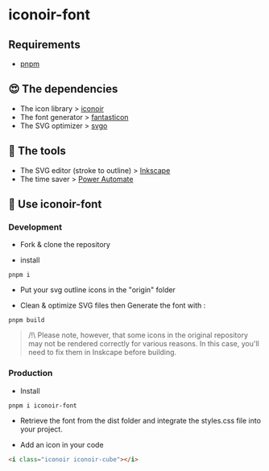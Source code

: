 # iconoir-font

## Requirements

- [pnpm](https://pnpm.io/)

## 😍 The dependencies

- The icon library > [iconoir](https://github.com/iconoir-icons/iconoir)
- The font generator > [fantasticon](https://github.com/tancredi/fantasticon)
- The SVG optimizer > [svgo](https://github.com/svg/svgo)

## 🥰 The tools

- The SVG editor (stroke to outline) > [Inkscape](https://inkscape.org/fr/)
- The time saver > [Power Automate](https://powerautomate.microsoft.com)

## 🤩 Use iconoir-font

### Development

- Fork & clone the repository

- install

```
pnpm i
```

- Put your svg outline icons in the "origin" folder

- Clean & optimize SVG files then Generate the font with :

```
pnpm build
```

> /!\ Please note, however, that some icons in the original repository may not be rendered correctly for various reasons. In this case, you'll need to fix them in Inskcape before building.

### Production

- Install

```
pnpm i iconoir-font
```

- Retrieve the font from the dist folder and integrate the styles.css file into your project.

- Add an icon in your code

```html
<i class="iconoir iconoir-cube"></i>
```